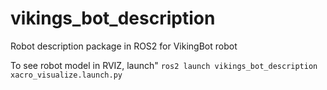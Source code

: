 # vikings_bot_description
Robot description package in ROS2 for VikingBot robot

To see robot model in RVIZ, launch" `ros2 launch vikings_bot_description xacro_visualize.launch.py`

